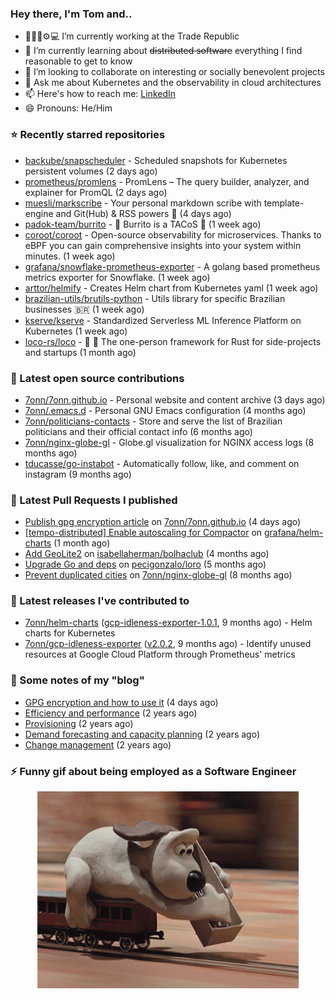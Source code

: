 ### Hey there, I'm Tom and..

- 🔭👨‍💻⚙💻 I’m currently working at the Trade Republic
- 🌱 I’m currently learning about ~~distributed software~~ everything I find reasonable to get to know
- 👯 I’m looking to collaborate on interesting or socially benevolent projects
- 💬 Ask me about Kubernetes and the observability in cloud architectures
- 📫 Here's how to reach me: [LinkedIn](https://www.linkedin.com/in/7onn)
- 😄 Pronouns: He/Him

### ⭐ Recently starred repositories

- [backube/snapscheduler](https://github.com/backube/snapscheduler) - Scheduled snapshots for Kubernetes persistent volumes (2 days ago)
- [prometheus/promlens](https://github.com/prometheus/promlens) - PromLens – The query builder, analyzer, and explainer for PromQL (2 days ago)
- [muesli/markscribe](https://github.com/muesli/markscribe) - Your personal markdown scribe with template-engine and Git(Hub) &amp; RSS powers 📜 (4 days ago)
- [padok-team/burrito](https://github.com/padok-team/burrito) - 🌯 Burrito is a TACoS 🌮 (1 week ago)
- [coroot/coroot](https://github.com/coroot/coroot) - Open-source observability for microservices. Thanks to eBPF you can gain comprehensive insights into your system within minutes. (1 week ago)
- [grafana/snowflake-prometheus-exporter](https://github.com/grafana/snowflake-prometheus-exporter) - A golang based prometheus metrics exporter for Snowflake. (1 week ago)
- [arttor/helmify](https://github.com/arttor/helmify) - Creates Helm chart from Kubernetes yaml (1 week ago)
- [brazilian-utils/brutils-python](https://github.com/brazilian-utils/brutils-python) - Utils library for specific Brazilian businesses 🇧🇷 (1 week ago)
- [kserve/kserve](https://github.com/kserve/kserve) - Standardized Serverless ML Inference Platform on Kubernetes (1 week ago)
- [loco-rs/loco](https://github.com/loco-rs/loco) - 🚂 🦀 The one-person framework for Rust for side-projects and startups (1 month ago)

### 👷 Latest open source contributions

- [7onn/7onn.github.io](https://github.com/7onn/7onn.github.io) - Personal website and content archive (3 days ago)
- [7onn/.emacs.d](https://github.com/7onn/.emacs.d) - Personal GNU Emacs configuration (4 months ago)
- [7onn/politicians-contacts](https://github.com/7onn/politicians-contacts) - Store and serve the list of Brazilian politicians and their official contact info (6 months ago)
- [7onn/nginx-globe-gl](https://github.com/7onn/nginx-globe-gl) - Globe.gl visualization for NGINX access logs (8 months ago)
- [tducasse/go-instabot](https://github.com/tducasse/go-instabot) - Automatically follow, like, and comment on instagram (9 months ago)

### 🔨 Latest Pull Requests I published

- [Publish gpg encryption article](https://github.com/7onn/7onn.github.io/pull/1) on [7onn/7onn.github.io](https://github.com/7onn/7onn.github.io) (4 days ago)
- [[tempo-distributed] Enable autoscaling for Compactor](https://github.com/grafana/helm-charts/pull/2817) on [grafana/helm-charts](https://github.com/grafana/helm-charts) (1 month ago)
- [Add GeoLite2](https://github.com/isabellaherman/bolhaclub/pull/3) on [isabellaherman/bolhaclub](https://github.com/isabellaherman/bolhaclub) (4 months ago)
- [Upgrade Go and deps](https://github.com/pecigonzalo/loro/pull/92) on [pecigonzalo/loro](https://github.com/pecigonzalo/loro) (5 months ago)
- [Prevent duplicated cities](https://github.com/7onn/nginx-globe-gl/pull/2) on [7onn/nginx-globe-gl](https://github.com/7onn/nginx-globe-gl) (8 months ago)

### 🔭 Latest releases I've contributed to

- [7onn/helm-charts](https://github.com/7onn/helm-charts) ([gcp-idleness-exporter-1.0.1](https://github.com/7onn/helm-charts/releases/tag/gcp-idleness-exporter-1.0.1), 9 months ago) - Helm charts for Kubernetes
- [7onn/gcp-idleness-exporter](https://github.com/7onn/gcp-idleness-exporter) ([v2.0.2](https://github.com/7onn/gcp-idleness-exporter/releases/tag/v2.0.2), 9 months ago) - Identify unused resources at Google Cloud Platform through Prometheus&#39; metrics

### 📝 Some notes of my "blog"

- [GPG encryption and how to use it](https://www.7onn.dev/post/gpg-encryption/) (4 days ago)
- [Efficiency and performance](https://www.7onn.dev/post/efficiency-and-performance/) (2 years ago)
- [Provisioning](https://www.7onn.dev/post/provisioning/) (2 years ago)
- [Demand forecasting and capacity planning](https://www.7onn.dev/post/demand-forecasting-and-capacity-planning/) (2 years ago)
- [Change management](https://www.7onn.dev/post/change-management/) (2 years ago)

### ⚡ Funny gif about being employed as a Software Engineer
<p align="center">
  <img alt="building the path" src="./giphy.gif" />
</p>
